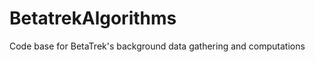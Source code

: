 BetatrekAlgorithms
==================

Code base for BetaTrek's background data gathering and computations